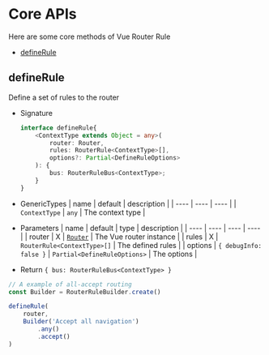 # Core APIs

Here are some core methods of Vue Router Rule

- [defineRule](#definerule)

## defineRule
Define a set of rules to the router
- Signature
    ```ts
    interface defineRule{
        <ContextType extends Object = any>(
            router: Router,
            rules: RouterRule<ContextType>[],
            options?: Partial<DefineRuleOptions>
        ): {
            bus: RouterRuleBus<ContextType>;
        }
    }
    ```
- GenericTypes
    | name | default | description |
    | ---- | ---- |    ----     |
    | `ContextType` | `any` | The context type |
- Parameters
    | name | default | type | description |
    | ---- | ---- | ---- |    ----     |
    | router | X | [`Router`](https://router.vuejs.org/api/interfaces/Router.html) | The Vue router instance |
    | rules | X | `RouterRule<ContextType>[]` | The defined rules |
    | options | `{ debugInfo: false }` | `Partial<DefineRuleOptions>` | The options |
    
- Return `{ bus: RouterRuleBus<ContextType> }`
```ts
// A example of all-accept routing
const Builder = RouterRuleBuilder.create()

defineRule(
    router,
    Builder('Accept all navigation')
        .any()
        .accept()
)
```